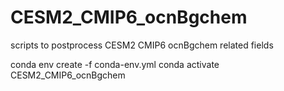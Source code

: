 # CESM2_CMIP6_ocnBgchem
scripts to postprocess CESM2 CMIP6 ocnBgchem related fields

conda env create -f conda-env.yml
conda activate CESM2_CMIP6_ocnBgchem
